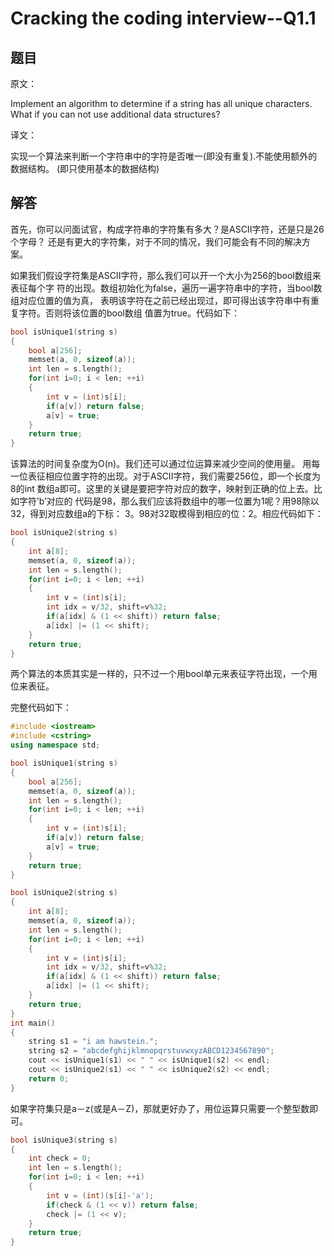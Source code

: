 # Cracking the coding interview--Q1.1

## 题目

原文：

Implement an algorithm to determine if a string has all unique characters. What if you can not use additional data structures?

译文：

实现一个算法来判断一个字符串中的字符是否唯一(即没有重复).不能使用额外的数据结构。 (即只使用基本的数据结构)

## 解答

首先，你可以问面试官，构成字符串的字符集有多大？是ASCII字符，还是只是26个字母？ 还是有更大的字符集，对于不同的情况，我们可能会有不同的解决方案。

如果我们假设字符集是ASCII字符，那么我们可以开一个大小为256的bool数组来表征每个字 符的出现。数组初始化为false，遍历一遍字符串中的字符，当bool数组对应位置的值为真， 表明该字符在之前已经出现过，即可得出该字符串中有重复字符。否则将该位置的bool数组 值置为true。代码如下：

```cpp
bool isUnique1(string s)
{
    bool a[256];
    memset(a, 0, sizeof(a));
    int len = s.length();
    for(int i=0; i < len; ++i)
    {
        int v = (int)s[i];
        if(a[v]) return false;
        a[v] = true;
    }
    return true;
}

```

该算法的时间复杂度为O(n)。我们还可以通过位运算来减少空间的使用量。 用每一位表征相应位置字符的出现。对于ASCII字符，我们需要256位，即一个长度为8的int 数组a即可。这里的关键是要把字符对应的数字，映射到正确的位上去。比如字符’b’对应的 代码是98，那么我们应该将数组中的哪一位置为1呢？用98除以32，得到对应数组a的下标： 3。98对32取模得到相应的位：2。相应代码如下：

```cpp
bool isUnique2(string s)
{
    int a[8];
    memset(a, 0, sizeof(a));
    int len = s.length();
    for(int i=0; i < len; ++i)
    {
        int v = (int)s[i];
        int idx = v/32, shift=v%32;
        if(a[idx] & (1 << shift)) return false;
        a[idx] |= (1 << shift);
    }
    return true;
}

```

两个算法的本质其实是一样的，只不过一个用bool单元来表征字符出现，一个用位来表征。

完整代码如下：

```cpp
#include <iostream>
#include <cstring>
using namespace std;

bool isUnique1(string s)
{
    bool a[256];
    memset(a, 0, sizeof(a));
    int len = s.length();
    for(int i=0; i < len; ++i)
    {
        int v = (int)s[i];
        if(a[v]) return false;
        a[v] = true;
    }
    return true;
}

bool isUnique2(string s)
{
    int a[8];
    memset(a, 0, sizeof(a));
    int len = s.length();
    for(int i=0; i < len; ++i)
    {
        int v = (int)s[i];
        int idx = v/32, shift=v%32;
        if(a[idx] & (1 << shift)) return false;
        a[idx] |= (1 << shift);
    }
    return true;
}
int main()
{
    string s1 = "i am hawstein.";
    string s2 = "abcdefghijklmnopqrstuvwxyzABCD1234567890";
    cout << isUnique1(s1) << " " << isUnique1(s2) << endl;
    cout << isUnique2(s1) << " " << isUnique2(s2) << endl;
    return 0;
}

```

如果字符集只是a－z(或是A－Z)，那就更好办了，用位运算只需要一个整型数即可。

```cpp
bool isUnique3(string s)
{
    int check = 0;
    int len = s.length();
    for(int i=0; i < len; ++i)
    {
        int v = (int)(s[i]-'a');
        if(check & (1 << v)) return false;
        check |= (1 << v);
    }
    return true;
}
```